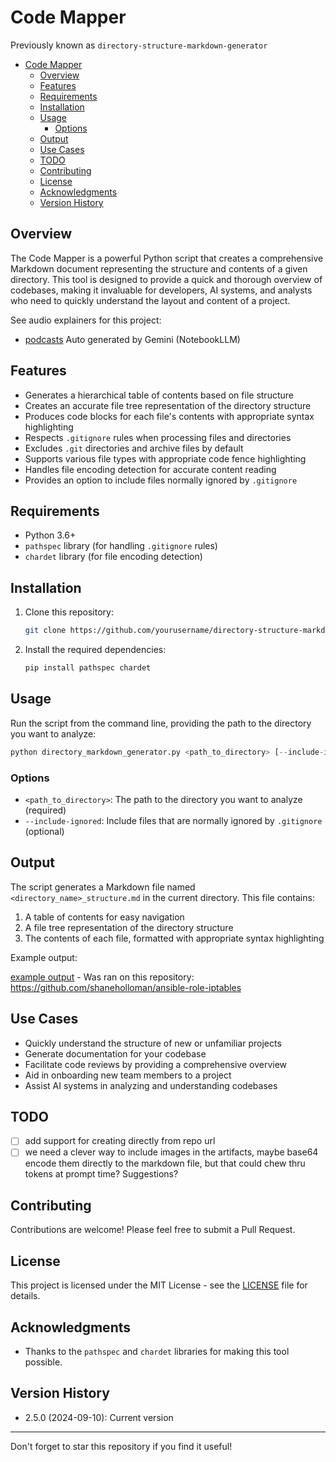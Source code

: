 # Code Mapper

Previously known as `directory-structure-markdown-generator`

<!-- TOC -->

- [Code Mapper](#code-mapper)
  - [Overview](#overview)
  - [Features](#features)
  - [Requirements](#requirements)
  - [Installation](#installation)
  - [Usage](#usage)
    - [Options](#options)
  - [Output](#output)
  - [Use Cases](#use-cases)
  - [TODO](#todo)
  - [Contributing](#contributing)
  - [License](#license)
  - [Acknowledgments](#acknowledgments)
  - [Version History](#version-history)

<!-- /TOC -->
<!-- /TOC -->

## Overview

The Code Mapper is a powerful Python script that creates a comprehensive Markdown document representing the structure and contents of a given directory. This tool is designed to provide a quick and thorough overview of codebases, making it invaluable for developers, AI systems, and analysts who need to quickly understand the layout and content of a project.

See audio explainers for this project:

- [podcasts](audio) Auto generated by Gemini (NotebookLLM)

## Features

- Generates a hierarchical table of contents based on file structure
- Creates an accurate file tree representation of the directory structure
- Produces code blocks for each file's contents with appropriate syntax highlighting
- Respects `.gitignore` rules when processing files and directories
- Excludes `.git` directories and archive files by default
- Supports various file types with appropriate code fence highlighting
- Handles file encoding detection for accurate content reading
- Provides an option to include files normally ignored by `.gitignore`

## Requirements

- Python 3.6+
- `pathspec` library (for handling `.gitignore` rules)
- `chardet` library (for file encoding detection)

## Installation

1. Clone this repository:

    ```sh
    git clone https://github.com/yourusername/directory-structure-markdown-generator.git
    ```

2. Install the required dependencies:

    ```sh
    pip install pathspec chardet
    ```

## Usage

Run the script from the command line, providing the path to the directory you want to analyze:

```python
python directory_markdown_generator.py <path_to_directory> [--include-ignored]
```

### Options

- `<path_to_directory>`: The path to the directory you want to analyze (required)
- `--include-ignored`: Include files that are normally ignored by `.gitignore` (optional)

## Output

The script generates a Markdown file named `<directory_name>_structure.md` in the current directory. This file contains:

1. A table of contents for easy navigation
2. A file tree representation of the directory structure
3. The contents of each file, formatted with appropriate syntax highlighting

Example output:

[example output](example-output/shaneholloman.iptables_structure.md)
    - Was ran on this repository: <https://github.com/shaneholloman/ansible-role-iptables>

## Use Cases

- Quickly understand the structure of new or unfamiliar projects
- Generate documentation for your codebase
- Facilitate code reviews by providing a comprehensive overview
- Aid in onboarding new team members to a project
- Assist AI systems in analyzing and understanding codebases

## TODO

- [ ] add support for creating directly from repo url
- [ ] we need a clever way to include images in the artifacts, maybe base64 encode them directly to the markdown file, but that could chew thru tokens at prompt time? Suggestions?

## Contributing

Contributions are welcome! Please feel free to submit a Pull Request.

## License

This project is licensed under the MIT License - see the [LICENSE](LICENSE) file for details.

## Acknowledgments

- Thanks to the `pathspec` and `chardet` libraries for making this tool possible.

## Version History

- 2.5.0 (2024-09-10): Current version

---

Don't forget to star this repository if you find it useful!
